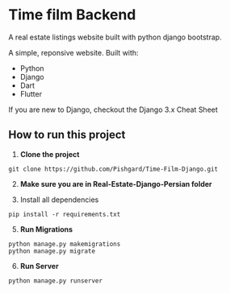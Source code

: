 # Time film Backend
A real estate listings website built with python django bootstrap.

A simple, reponsive website. Built with:

- Python
- Django
- Dart
- Flutter

If you are new to Django, checkout the Django 3.x Cheat Sheet

## How to run this project

1. **Clone the project**
```
git clone https://github.com/Pishgard/Time-Film-Django.git
```

2. **Make sure you are in Real-Estate-Django-Persian folder**

3. Install all dependencies
```
pip install -r requirements.txt
```

5. **Run Migrations**
```
python manage.py makemigrations
python manage.py migrate
```

6. **Run Server**
```
python manage.py runserver
```
